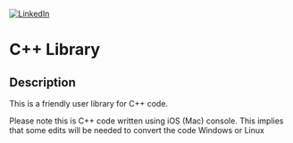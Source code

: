 [![LinkedIn][linkedin-shield]][linkedin-url-Bucsa]


# C++ Library

## Description 

This is a friendly user library for C++ code. 

Please note this is C++ code written using iOS (Mac) console. This implies that some edits will be needed to convert the code Windows or Linux 




[linkedin-shield]: https://img.shields.io/badge/-LinkedIn-black.svg?style=for-the-badge&logo=linkedin&colorB=555
[linkedin-url-Bucsa]: https://www.linkedin.com/in/justin-bucsa